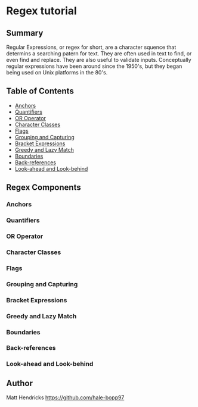 # Regex tutorial

## Summary

Regular Expressions, or regex for short, are a character squence that determins a searching patern for text. They are often used in text to find, or even find and replace. They are also useful to validate inputs. Conceptually regular expressions have been around since the 1950's, but they began being used on Unix platforms in the 80's.

## Table of Contents

- [Anchors](#anchors)
- [Quantifiers](#quantifiers)
- [OR Operator](#or-operator)
- [Character Classes](#character-classes)
- [Flags](#flags)
- [Grouping and Capturing](#grouping-and-capturing)
- [Bracket Expressions](#bracket-expressions)
- [Greedy and Lazy Match](#greedy-and-lazy-match)
- [Boundaries](#boundaries)
- [Back-references](#back-references)
- [Look-ahead and Look-behind](#look-ahead-and-look-behind)

## Regex Components

### Anchors

### Quantifiers

### OR Operator

### Character Classes

### Flags

### Grouping and Capturing

### Bracket Expressions

### Greedy and Lazy Match

### Boundaries

### Back-references

### Look-ahead and Look-behind

## Author

Matt Hendricks https://github.com/hale-bopp97
